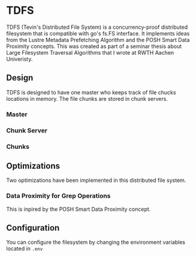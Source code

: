 # TDFS

TDFS (Tevin's Distributed File System) is a concurrency-proof distributed filesystem that is compatible with go's fs.FS interface.
It implements ideas from the Lustre Metadata Prefetching Algorithm and the POSH Smart Data Proximity concepts. This was created as part of a seminar thesis about Large Filesystem Traversal Algorithms that I wrote at RWTH Aachen Univeristy.

## Design

TDFS is designed to have one master who keeps track of file chucks locations in memory. The file chunks are stored in chunk servers.

### Master

### Chunk Server

### Chunks

## Optimizations

Two optimizations have been implemented in this distributed file system.

### Data Proximity for Grep Operations

This is inpired by the POSH Smart Data Proximity concept.

## Configuration

You can configure the filesystem by changing the environment variables located in `.env`
